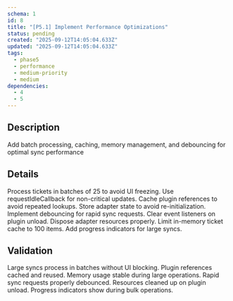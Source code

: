 ```yaml
---
schema: 1
id: 8
title: "[P5.1] Implement Performance Optimizations"
status: pending
created: "2025-09-12T14:05:04.633Z"
updated: "2025-09-12T14:05:04.633Z"
tags:
  - phase5
  - performance
  - medium-priority
  - medium
dependencies:
  - 4
  - 5
---
```

## Description
Add batch processing, caching, memory management, and debouncing for optimal sync performance

## Details
Process tickets in batches of 25 to avoid UI freezing. Use requestIdleCallback for non-critical updates. Cache plugin references to avoid repeated lookups. Store adapter state to avoid re-initialization. Implement debouncing for rapid sync requests. Clear event listeners on plugin unload. Dispose adapter resources properly. Limit in-memory ticket cache to 100 items. Add progress indicators for large syncs.

## Validation
Large syncs process in batches without UI blocking. Plugin references cached and reused. Memory usage stable during large operations. Rapid sync requests properly debounced. Resources cleaned up on plugin unload. Progress indicators show during bulk operations.